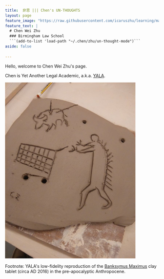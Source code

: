 ```yaml
---
title:  非思 ||| Chen's UN-THOUGHTS
layout: page
feature_image: "https://raw.githubusercontent.com/icaruszhu/learning/master/image/Icarus%20Banksymus%20Maximus.jpg"
feature_text: |
  # Chen Wei Zhu 
  ### Birmingham Law School
  ```(add-to-list 'load-path "~/.chen/zhu/un-thought-mode")```
aside: false
      
---
```


Hello, welcome to Chen Wei Zhu's page.

Chen is Yet Another Legal Academic, a.k.a. [YALA](https://icaruszhu.github.io/). 





<img src="https://raw.githubusercontent.com/icaruszhu/learning/master/Banksymus-logo.jpg" alt="banksymus" style="zoom:60%;" />



Footnote: YALA's low-fidelity reproduction of the [Banksymus Maximus](http://news.bbc.co.uk/1/hi/entertainment/4563751.stm) clay tablet  (circa AD 2016) in the pre-apocalyptic Anthropocene. 



